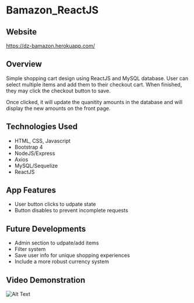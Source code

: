# Bamazon_ReactJS

## Website

https://dz-bamazon.herokuapp.com/

## Overview

Simple shopping cart design using ReactJS and MySQL database. User can select multiple items and add them to their checkout cart. When finished, they may click the checkout button to save.

Once clicked, it will update the quanitity amounts in the database and will display the new amounts on the front page.

## Technologies Used

* HTML, CSS, Javascript
* Bootstrap 4
* NodeJS/Express
* Axios
* MySQL/Sequelize
* ReactJS

## App Features

* User button clicks to udpate state
* Button disables to prevent incomplete requests

## Future Developments

* Admin section to udpate/add items
* Filter system
* Save user info for unique shopping experiences
* Include a more robust currency system

## Video Demonstration

![Alt Text](demo.gif)